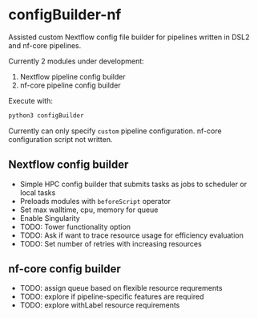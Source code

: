 # configBuilder-nf

Assisted custom Nextflow config file builder for pipelines written in DSL2 and nf-core pipelines. 

Currently 2 modules under development: 
1. Nextflow pipeline config builder 
2. nf-core pipeline config builder

Execute with:
```default
python3 configBuilder
```

Currently can only specify `custom` pipeline configuration. nf-core configuration script not written. 

## Nextflow config builder 

* Simple HPC config builder that submits tasks as jobs to scheduler or local tasks
* Preloads modules with `beforeScript` operator 
* Set max walltime, cpu, memory for queue
* Enable Singularity 
* TODO: Tower functionality option 
* TODO: Ask if want to trace resource usage for efficiency evaluation
* TODO: Set number of retries with increasing resources 

## nf-core config builder 

* TODO: assign queue based on flexible resource requrements
* TODO: explore if pipeline-specific features are required
* TODO: explore withLabel resource requirements 